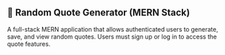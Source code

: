 ## 📝 Random Quote Generator (MERN Stack)
A full-stack MERN application that allows authenticated users to generate, save, and view random quotes. Users must sign up or log in to access the quote features.

## 
